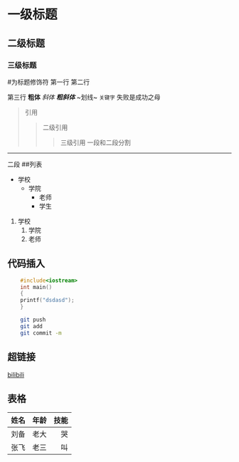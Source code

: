 # 一级标题
## 二级标题
### 三级标题
\#为标题修饰符
第一行 <bs>
第二行

第三行
**粗体**
*斜体*
***粗斜体***
~划线~
`关键字`
失败是成功之母
> 引用
>> 二级引用
>>> 三级引用
一段和二段分割
******
二段
##列表
* 学校
   * 学院
      * 老师
      * 学生
1. 学校
    1. 学院
    2. 老师
## 代码插入
```cpp
	#include<iostream>
	int main()
	{
	printf("dsdasd");
	}
```
```bash
	git push
	git add
	git commit -m
```
## 超链接
[bilibili](https://www.bilibili.com "点击打开")
## 表格
姓名|年龄|技能
--|:-:|--:
刘备|老大|哭
张飞|老三|叫
